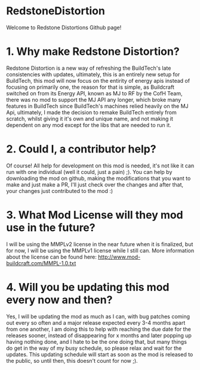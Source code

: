 # RedstoneDistortion
Welcome to Redstone Distortions Github page!

# 1. Why make Redstone Distortion?
Redstone Distortion is a new way of refreshing the BuildTech's late consistencies with updates, ultimately, this is an entirely new setup for BuildTech, this mod will now focus on the entirity of energy apis instead of focusing on primarily one, the reason for that is simple, as Buildcraft switched on from its Energy API, known as MJ to RF by the CofH Team, there was no mod to support the MJ API any longer, which broke many features in BuildTech since BuildTech's machines relied heavily on the MJ Api, ultimately, I made the decision to remake BuildTech entirely from scratch, whilst giving it it's own and unique name, and not making it dependent on any mod except for the libs that are needed to run it.

# 2. Could I, a contributor help?
Of course! All help for development on this mod is needed, it's not like it can run with one individual (well it could, just a pain) ;). You can help by downloading the mod on github, making the modifications that you want to make and just make a PR, I'll just check over the changes and after that, your changes just contributed to the mod :)

# 3. What Mod License will they mod use in the future?
I will be using the MMPLv2 license in the near future when it is finalized, but for now, I will be using the MMPLv1 license while I still can. More information about the license can be found here: http://www.mod-buildcraft.com/MMPL-1.0.txt

# 4. Will you be updating this mod every now and then?
Yes, I will be updating the mod as much as I can, with bug patches coming out every so often and a major release expected every 3-4 months apart from one another, I am doing this to help with reaching the due date for the releases sooner, instead of disappearing for x months and later popping up having nothing done, and I hate to be the one doing that, but many things do get in the way of my busy schedule, so please relax and wait for the updates. This updating schedule will start as soon as the mod is released to the public, so until then, this doesn't count for now ;).
